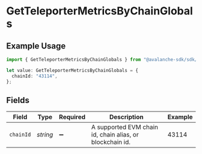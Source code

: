 # GetTeleporterMetricsByChainGlobals

## Example Usage

```typescript
import { GetTeleporterMetricsByChainGlobals } from "@avalanche-sdk/sdk/models/operations";

let value: GetTeleporterMetricsByChainGlobals = {
  chainId: "43114",
};
```

## Fields

| Field                                                    | Type                                                     | Required                                                 | Description                                              | Example                                                  |
| -------------------------------------------------------- | -------------------------------------------------------- | -------------------------------------------------------- | -------------------------------------------------------- | -------------------------------------------------------- |
| `chainId`                                                | *string*                                                 | :heavy_minus_sign:                                       | A supported EVM chain id, chain alias, or blockchain id. | 43114                                                    |